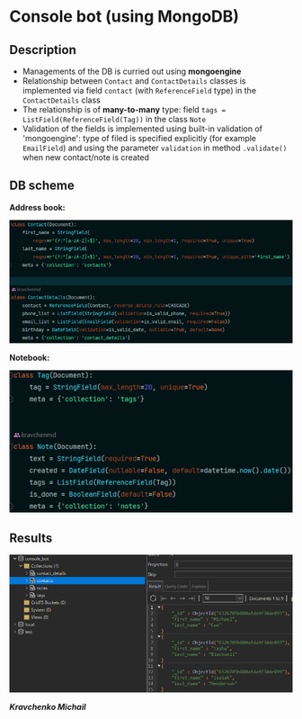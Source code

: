 # Console bot (using MongoDB)

## Description

- Managements of the DB is curried out using **mongoengine**
- Relationship between `Contact` and `ContactDetails` classes is implemented via field `contact` (with `ReferenceField`
  type) in the `ContactDetails` class
- The relationship is of **many-to-many** type: field `tags = ListField(ReferenceField(Tag))` in the class `Note`
- Validation of the fields is implemented using built-in validation of 'mongoengine': type of filed is specified
  explicitly (for example `EmailField`) and using the parameter `validation` in method `.validate()` when new
  contact/note is created

## DB scheme

**Address book:**

![AddressBook](img/address_book.png)

**Notebook:**

![Notebook](img/notebook.png)

## Results

![results](img/results_1.png)

**_Kravchenko Michail_**
